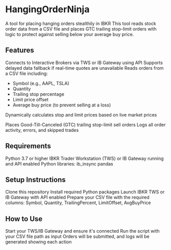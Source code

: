 # HangingOrderNinja
A tool for placing hanging orders stealthily in  IBKR
This tool reads stock order data from a CSV file and places GTC trailing stop-limit orders with logic to protect against selling below your average buy price.

## Features
Connects to Interactive Brokers via TWS or IB Gateway using API
Supports delayed data fallback if real-time quotes are unavailable
Reads orders from a CSV file including:
- Symbol (e.g., AAPL, TSLA)
- Quantity
- Trailing stop percentage
- Limit price offset
- Average buy price (to prevent selling at a loss)

Dynamically calculates stop and limit prices based on live market prices

Places Good-Till-Canceled (GTC) trailing stop-limit sell orders
Logs all order activity, errors, and skipped trades
## Requirements
Python 3.7 or higher
IBKR Trader Workstation (TWS) or IB Gateway running and API enabled
Python libraries:
ib_insync
pandas
## Setup Instructions
Clone this repository
Install required Python packages
Launch IBKR TWS or IB Gateway with API enabled
Prepare your CSV file with the required columns:
Symbol, Quantity, TrailingPercent, LimitOffset, AvgBuyPrice
## How to Use
Start your TWS/IB Gateway and ensure it's connected
Run the script with your CSV file path as input
Orders will be submitted, and logs will be generated showing each action
